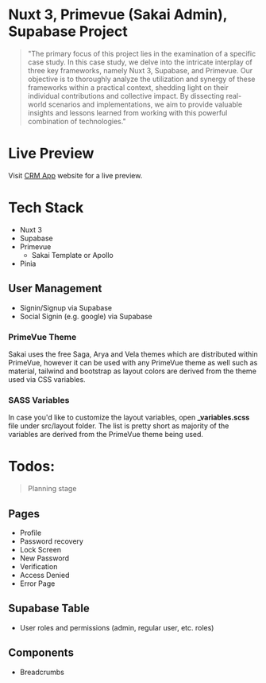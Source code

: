 # Nuxt 3, Primevue (Sakai Admin), Supabase Project
> "The primary focus of this project lies in the examination of a specific case study. In this case study, we delve into the intricate interplay of three key frameworks, namely Nuxt 3, Supabase, and Primevue. Our objective is to thoroughly analyze the utilization and synergy of these frameworks within a practical context, shedding light on their individual contributions and collective impact. By dissecting real-world scenarios and implementations, we aim to provide valuable insights and lessons learned from working with this powerful combination of technologies."

# Live Preview 

Visit [CRM App](https://v3.nuxtjs.org) website for a live preview.


# Tech Stack

* Nuxt 3 
* Supabase
* Primevue
  - Sakai Template or Apollo
* Pinia



## User Management

* Signin/Signup via Supabase
* Social Signin (e.g. google) via Supabase



### PrimeVue Theme
Sakai uses the free Saga, Arya and Vela themes which are distributed within PrimeVue, however it can be used with any PrimeVue theme as well such as material, tailwind and bootstrap as layout colors are derived from the theme used via CSS variables.

### SASS Variables
In case you'd like to customize the layout variables, open **_variables.scss** file under src/layout folder. The list is pretty short as majority of the variables are derived from the PrimeVue theme being used.


# Todos:
> Planning stage

## Pages
* Profile
* Password recovery
* Lock Screen
* New Password
* Verification
* Access Denied
* Error Page


## Supabase Table
* User roles and permissions (admin, regular user, etc. roles)


## Components
* Breadcrumbs

